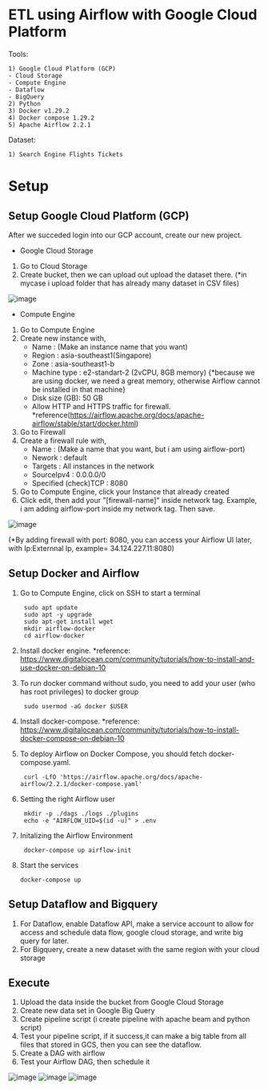 # ETL using Airflow with Google Cloud Platform
Tools:

    1) Google Cloud Platform (GCP)
    - Cloud Storage
    - Compute Engine
    - Dataflow
    - BigQuery
    2) Python 
    3) Docker v1.29.2
    4) Docker compose 1.29.2
    5) Apache Airflow 2.2.1
    
Dataset:

    1) Search Engine Flights Tickets

# Setup

## Setup Google Cloud Platform (GCP)
After we succeded login into our GCP account, create our new project.

- Google Cloud Storage
1) Go to Cloud Storage
2) Create bucket, then we can upload out upload the dataset there. (*in mycase i upload folder that has already many dataset in CSV files)

![image](https://user-images.githubusercontent.com/38213112/140642927-4b0c48ee-fb6e-423a-b4d1-055d2558a4ea.png)

- Compute Engine
1) Go to Compute Engine 
2) Create new instance with,
   - Name : (Make an instance name that you want)
   - Region : asia-southeast1(Singapore)
   - Zone : asia-southeast1-b
   - Machine type : e2-standart-2 (2vCPU, 8GB memory) {*because we are using docker, we need a great memory, otherwise Airflow cannot be installed in that machine}
   - Disk size (GB): 50 GB
   - Allow HTTP and HTTPS traffic for firewall. *reference(https://airflow.apache.org/docs/apache-airflow/stable/start/docker.html)
3) Go to Firewall 
4) Create a firewall rule with,
   - Name : (Make a name that you want, but i am using airflow-port)
   - Nework : default
   - Targets : All instances in the network
   - SourceIpv4 : 0.0.0.0/0
   - Specified (check)TCP : 8080
5) Go to Compute Engine, click your Instance that already created
6) Click edit, then add your "[firewall-name]" inside network tag. Example, i am adding airflow-port inside my network tag. Then save. 

![image](https://user-images.githubusercontent.com/38213112/140643746-bf9723bb-e114-4b88-935f-cb4aa1992817.png)

(*By adding firewall with port: 8080, you can access your Airflow UI later, with Ip:Externnal Ip, example= 34.124.227.11:8080)

## Setup Docker and Airflow
1) Go to Compute Engine, click on SSH to start a terminal
   
        sudo apt update
        sudo apt -y upgrade
        sudo apt-get install wget 
        mkdir airflow-docker
        cd airflow-docker

2) Install docker engine. *reference: https://www.digitalocean.com/community/tutorials/how-to-install-and-use-docker-on-debian-10
3) To run docker command without sudo, you need to add your user (who has root privileges) to docker group

        sudo usermod -aG docker $USER

4) Install docker-compose. *reference: https://www.digitalocean.com/community/tutorials/how-to-install-docker-compose-on-debian-10
5) To deploy Airflow on Docker Compose, you should fetch docker-compose.yaml.

        curl -LfO 'https://airflow.apache.org/docs/apache-airflow/2.2.1/docker-compose.yaml'
        
6) Setting the right Airflow user        

        mkdir -p ./dags ./logs ./plugins
        echo -e "AIRFLOW_UID=$(id -u)" > .env

7) Initalizing the Airflow Environment
        
        docker-compose up airflow-init

8)  Start the services
        
        docker-compose up

## Setup Dataflow and Bigquery

1) For Dataflow, enable Dataflow API, make a service account to allow for access and schedule data flow, google cloud storage, and write big query for later.
2) For Bigquery, create a new dataset with the same region with your cloud storage

## Execute

1) Upload the data inside the bucket from Google Cloud Storage
2) Create new data set in Google Big Query
3) Create pipeline script (i create pipeline with apache beam and python script)
4) Test your pipeline script, if it success,it can make a big table from all files that stored in GCS, then you can see the dataflow.
5) Create a DAG with airflow
6) Test your Airflow DAG, then schedule it

![image](https://user-images.githubusercontent.com/38213112/141692888-787b4b0f-f89d-4eb8-8493-860c9922d53e.png)
![image](https://user-images.githubusercontent.com/38213112/141693006-535ea9e6-878e-441e-84b5-6cc98f8e3729.png)
![image](https://user-images.githubusercontent.com/38213112/141693166-3e049085-7b9f-411c-8cf6-20987d598581.png)


